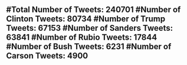 #Total Number of Tweets: 240701 
#Number of Clinton Tweets: 80734
#Number of Trump Tweets: 67153
#Number of Sanders Tweets: 63841
#Number of Rubio Tweets: 17844
#Number of Bush Tweets: 6231
#Number of Carson Tweets: 4900
---
